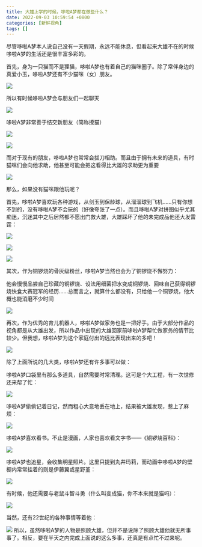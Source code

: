 ```yaml
---
title: 大雄上学的时候，哆啦A梦都在做些什么？
date: 2022-09-03 10:59:54 +0800
categories: [新鲜视角]
tags: []
---
```



尽管哆啦A梦本人说自己没有一天假期，永远不能休息，但看起来大雄不在的时候哆啦A梦的生活还是很丰富多彩的。

首先，身为一只猫而不是狸猫，哆啦A梦也有着自己的猫咪圈子。除了常伴身边的真爱小玉，哆啦A梦还有不少猫咪（女）朋友。

![](https://pica.zhimg.com/80/v2-e86ab48058b618e3414888d2c02f630a_1440w.jpg?source=c8b7c179)

所以有时候哆啦A梦会与朋友们一起聊天

![](https://pic1.zhimg.com/80/v2-a881dc24db8b79ce36fac50a8f9f945e_1440w.jpg?source=c8b7c179)

哆啦A梦非常善于结交新朋友（简称撩猫）

![](https://pica.zhimg.com/80/v2-e4f1c4dbddbaeabcb15370d566fe9e49_1440w.jpg?source=c8b7c179)

![](https://pic3.zhimg.com/80/v2-f8bd359e0a7e2f460158378c9692aeac_1440w.jpg?source=c8b7c179)

而对于现有的朋友，哆啦A梦也常常会拔刀相助。而且由于拥有未来的道具，有时猫咪们会向他求助，他甚至可能会把这看得比大雄的求助更为重要

![](https://pic2.zhimg.com/80/v2-33c614441fed3fefadde76b42ecd3536_1440w.jpg?source=c8b7c179)

那么，如果没有猫咪跟他玩呢？

  

首先，哆啦A梦喜欢玩各种游戏，从剑玉到保龄球，从溜溜球到飞机……只有你想不到的，没有哆啦A梦不会玩的（好像夸张了一点）。而且哆啦A梦对拼图似乎尤其痴迷，沉迷其中之后居然都不愿出门救大雄，大雄踩坏了他的未完成品他还大发雷霆：

![](https://pica.zhimg.com/80/v2-b5166dd6421d1d7d6b8d6c2f316a4e43_1440w.jpg?source=c8b7c179)

![](https://pic1.zhimg.com/80/v2-ed79870cbb7a825a321389abdfeaf9c0_1440w.jpg?source=c8b7c179)

![](https://pica.zhimg.com/80/v2-9cd82e1a976a8d809aaf06250194b9fa_1440w.jpg?source=c8b7c179)

其次，作为铜锣烧的骨灰级粉丝，哆啦A梦当然也会为了铜锣烧不懈努力：

他会慢慢品尝自己珍藏的铜锣烧、设法用细菌把水变成铜锣烧、回味自己获得铜锣烧快食大赛冠军的经历……总而言之，就算什么都没有，只给他一个铜锣烧，他大概也能消磨不少时间

![](https://pic1.zhimg.com/80/v2-68ec29e718a43a6db6d5d34028af3001_1440w.jpg?source=c8b7c179)

再次，作为优秀的育儿机器人，哆啦A梦做家务也是一把好手。由于大部分作品的视角都是从大雄出发，所以作品中出现的大雄回家前哆啦A梦帮忙做家务的情节比较少。但我想，哆啦A梦为这个家庭付出的远比表现出来的多吧！

![](https://pic1.zhimg.com/80/v2-15bc3334c03f7dd32ce7d5b9035de7e8_1440w.jpg?source=c8b7c179)

除了上面所说的几大类，哆啦A梦还有许多事可以做：
</br>

哆啦A梦口袋里有那么多道具，自然需要时常清理。这可是个大工程，有一次世修还来帮了忙：

![](https://pic1.zhimg.com/80/v2-2da004c8bcf0d10e675459ee247e87d4_1440w.jpg?source=c8b7c179)

哆啦A梦偷偷记着日记，然而粗心大意地丢在地上，结果被大雄发现，惹上了麻烦：

![](https://picx.zhimg.com/80/v2-c2dc430db16643977565cd56f5eeaef6_1440w.jpg?source=c8b7c179)

哆啦A梦喜欢看书。不止是漫画，人家也喜欢看文字书——《铜锣烧百科》：

![](https://pic1.zhimg.com/80/v2-51d6eaf8f2a4558f1afba99dbc177eda_1440w.jpg?source=c8b7c179)

哆啦A梦也追星，会收集明星照片。这里只提到丸井玛莉，而动画中哆啦A梦的壁橱内常常挂着的则是伊藤翼或星野堇：

![](https://pic2.zhimg.com/80/v2-ac8dcc28cdba711bead8d2e22e9aedcf_1440w.jpg?source=c8b7c179)

有时候，他还需要与老鼠斗智斗勇（什么叫变成猫，你不本来就是猫吗）：

![](https://picx.zhimg.com/80/v2-2d1009c1dffb960feea27c1a05f5e7be_1440w.jpg?source=c8b7c179)

当然，还有22世纪的各种事情等着他：

![](https://picx.zhimg.com/80/v2-d114e8561839a76bb4547d80a1423771_1440w.jpg?source=c8b7c179)
所以，虽然哆啦A梦的人物是照顾大雄，但并不是说除了照顾大雄他就无所事事了。相反，要在半天之内完成上面说的这么多事，还真是有点忙不过来呢。